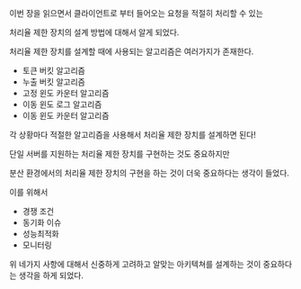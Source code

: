 이번 장을 읽으면서 클라이언트로 부터 들어오는 요청을 적절히 처리할 수 있는 

처리율 제한 장치의 설계 방법에 대해서 알게 되었다.

처리율 제한 장치를 설계할 때에 사용되는 알고리즘은 여러가지가 존재한다.

- 토큰 버킷 알고리즘
- 누출 버킷 알고리즘
- 고정 윈도 카운터 알고리즘
- 이동 윈도 로그 알고리즘
- 이동 윈도 카운터 알고리즘

각 상황마다 적절한 알고리즘을 사용해서 처리율 제한 장치를 설계하면 된다!

단일 서버를 지원하는 처리율 제한 장치를 구현하는 것도 중요하지만 

분산 환경에서의 처리율 제한 장치의 구현을 하는 것이 더욱 중요하다는 생각이 들었다.

이를 위해서

- 경쟁 조건
- 동기화 이슈
- 성능최적화
- 모니터링

위 네가지 사항에 대해서 신중하게 고려하고 알맞는 아키텍쳐를 설계하는 것이 중요하다는 생각을 하게 되었다.